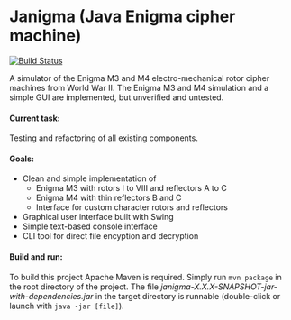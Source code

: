 Janigma (Java Enigma cipher machine)
====================================

[![Build Status](https://travis-ci.org/fredooo/Janigma.svg)](https://travis-ci.org/fredooo/Janigma)

A simulator of the Enigma M3 and M4 electro-mechanical rotor cipher machines from World War II. The Enigma M3 and M4 simulation and a simple GUI are implemented, but unverified and untested.

#### Current task:

Testing and refactoring of all existing components.

#### Goals:

* Clean and simple implementation of
    - Enigma M3 with rotors I to VIII and reflectors A to C
    - Enigma M4 with thin reflectors B and C
    - Interface for custom character rotors and reflectors
* Graphical user interface built with Swing
* Simple text-based console interface
* CLI tool for direct file encyption and decryption

#### Build and run:

To build this project Apache Maven is required. Simply run `mvn package` in the root directory of the project. The file *janigma-X.X.X-SNAPSHOT-jar-with-dependencies.jar* in the target directory is runnable (double-click or launch with `java -jar [file]`).
